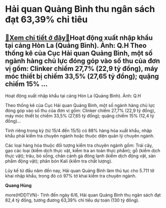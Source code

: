 Hải quan Quảng Bình thu ngân sách đạt 63,39% chỉ tiêu
=====================================================

[:gift:Xem chi tiết ở đây:gift:](https://hddtvn.com/hai-quan-quang-binh-thu-ngan-sach-dat-6339-chi-tieu/)Hoạt động xuất nhập khẩu tại cảng Hòn La (Quảng Bình). Ảnh: Q.H Theo thống kê của Cục Hải quan Quảng Bình, một số ngành hàng chủ lực đóng góp vào số thu của đơn vị gồm: Clinker chiếm 27,7% (22,9 tỷ đồng), máy móc thiết bị chiếm 33,5% (27,65 tỷ đồng); quặng chiếm 15% …
----------------------------------------------------------------------------------------------------------------------------------------------------------------------------------------------------------------------------------------------------------------------------







 






 Hoạt động xuất nhập khẩu tại cảng Hòn La (Quảng Bình). Ảnh: Q.H 


Theo thống kê của Cục Hải quan Quảng Bình, một số ngành hàng chủ lực đóng góp vào số thu của đơn vị gồm: Clinker chiếm 27,7% (22,9 tỷ đồng), máy móc thiết bị chiếm 33,5% (27,65 tỷ đồng); quặng chiếm 15% (12,4 tỷ đồng)…


 Tính riêng trong kỳ (từ 15/4 đến 15/5) có 88% hàng hóa xuất khẩu, nhập khẩu phải kiểm tra chuyên ngành hoặc thuộc diện quản lý chuyên ngành.


 Các loại hàng hóa thuộc đối tượng kiểm tra chuyên ngành gồm: Trái cây, gạo các loại (kiểm dịch thực vật, kiểm tra an toàn thực phẩm); gỗ (kiểm dịch thực vật); trâu, bò sống, chân cánh gà đông lạnh (kiểm dịch động vật, sản phẩm động vật); phân bón Kali (kiểm tra chất lượng).


 Lũy kế từ đầu năm đến nay, Hải quan Quảng Bình làm thủ tục cho 5.711 tờ khai nhập khẩu, trong đó có 97% tờ khai kiểm tra chuyên ngành.






**Quang Hùng**



more(HDDTVN)- Tính đến ngày 6/6, Hải quan Quảng Bình thu ngân sách đạt 82,4 tỷ đồng, tương đương 63,39% chỉ tiêu dự toán (130 tỷ đồng).

